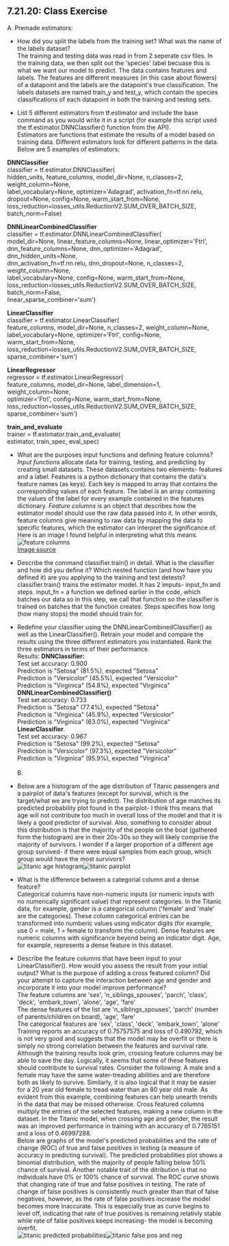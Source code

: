 ## 7.21.20: Class Exercise
A. Premade estimators:<br/>
- How did you split the labels from the training set?  What was the name of the labels dataset?<br/>
The training and testing data was read in from 2 seperate csv files. In the training data, we then split out the 'species' label becuase this is what we want our model to predict. The data contains features and labels. The features are different measures (in this case about flowers) of a datapoint and the labels are the datapoint's true classification. The labels datasets are named train_y and test_y, which contain the species classifications of each datapoint in both the training and testing sets.<br/>

- List 5 different estimators from tf.estimator and include the base command as you would write it in a script (for example this script used the tf.estimator.DNNClassifier() function from the API).<br/>
Estimators are functions that estimate the results of a model based on training data. Different estimators look for different patterns in the data. Below are 5 examples of estimators:<br/>

**DNNClassifier**<br/>
classifier = tf.estimator.DNNClassifier(<br/>
    hidden_units, feature_columns, model_dir=None, n_classes=2, weight_column=None,<br/>
    label_vocabulary=None, optimizer='Adagrad', activation_fn=tf.nn.relu,<br/>
    dropout=None, config=None, warm_start_from=None,<br/>
    loss_reduction=losses_utils.ReductionV2.SUM_OVER_BATCH_SIZE, batch_norm=False)<br/>

**DNNLinearCombinedClassifier**<br/>
classifier = tf.estimator.DNNLinearCombinedClassifier(<br/>
    model_dir=None, linear_feature_columns=None, linear_optimizer='Ftrl',<br/>
    dnn_feature_columns=None, dnn_optimizer='Adagrad', dnn_hidden_units=None,<br/>
    dnn_activation_fn=tf.nn.relu, dnn_dropout=None, n_classes=2, weight_column=None,<br/>
    label_vocabulary=None, config=None, warm_start_from=None,<br/>
    loss_reduction=losses_utils.ReductionV2.SUM_OVER_BATCH_SIZE, batch_norm=False,<br/>
    linear_sparse_combiner='sum')<br/>
    
**LinearClassifier**<br/>
classifier = tf.estimator.LinearClassifier(<br/>
    feature_columns, model_dir=None, n_classes=2, weight_column=None,<br/>
    label_vocabulary=None, optimizer='Ftrl', config=None, warm_start_from=None,<br/>
    loss_reduction=losses_utils.ReductionV2.SUM_OVER_BATCH_SIZE,<br/>
    sparse_combiner='sum')<br/>

**LinearRegressor**<br/>
regressor = tf.estimator.LinearRegressor(<br/>
    feature_columns, model_dir=None, label_dimension=1, weight_column=None,<br/>
    optimizer='Ftrl', config=None, warm_start_from=None,<br/>
    loss_reduction=losses_utils.ReductionV2.SUM_OVER_BATCH_SIZE,<br/>
    sparse_combiner='sum')<br/>
    
**train_and_evaluate**<br/>
trainer = tf.estimator.train_and_evaluate(<br/>
    estimator, train_spec, eval_spec)<br/>
    
- What are the purposes input functions and defining feature columns?<br/>
*Input functions* allocate data for training, testing, and predicting by creating small datasets. These datasets contains two elements- features and a label. Features is a python dictionary that contains the data's feature names (as keys). Each key is mapped to array that contains the corresponding values of each feature. The label is an array containing the values of the label for every example contained in the features dictionary. *Feature columns* is an object that describes how the estimator model should use the raw data passed into it. In other words, feature columns give meaning to raw data by mapping the data to specific features, which the estimator can interpret the significance of. Here is an image I found helpful in interpreting what this means.<br/>
![feature columns](https://aeraposo.github.io/Data-310-Public-Raposo/feature_columns.png)<br/>
[Image source](https://medium.com/ml-book/demonstration-of-tensorflow-feature-columns-tf-feature-column-3bfcca4ca5c4)<br/>

- Describe the command classifier.train() in detail.  What is the classifier and how did you define it?  Which nested function (and how have you defined it) are you applying to the training and test detests?<br/>
classifier.train() trains the estimator model. It has 2 imputs- input_fn and steps. input_fn = a function we defined earlier in the code, which batches our data so in this step, we call that function so the classifier is trained on batches that the function creates. Steps specifies how long (how many stops) the model should train for.<br/>

- Redefine your classifier using the DNNLinearCombinedClassifier() as well as the LinearClassifier().  Retrain your model and compare the results using the three different estimators you instantiated.  Rank the three estimators in terms of their performance.<br/>
Results:
**DNNClassifier:**<br/>
Test set accuracy: 0.900<br/>
Prediction is "Setosa" (81.5%), expected "Setosa"<br/>
Prediction is "Versicolor" (45.5%), expected "Versicolor"<br/>
Prediction is "Virginica" (54.8%), expected "Virginica"<br/>
**DNNLinearCombinedClassifier()**<br/>
Test set accuracy: 0.733<br/>
Prediction is "Setosa" (77.4%), expected "Setosa"<br/>
Prediction is "Virginica" (45.9%), expected "Versicolor"<br/>
Prediction is "Virginica" (63.0%), expected "Virginica"<br/>
**LinearClassifier**.<br/>
Test set accuracy: 0.967<br/>
Prediction is "Setosa" (99.2%), expected "Setosa"<br/>
Prediction is "Versicolor" (97.3%), expected "Versicolor"<br/>
Prediction is "Virginica" (95.9%), expected "Virginica"<br/>
<br/> B.<br/>
- Below are a histogram of the age distribution of Titanic passengers and a pairplot of data's features (except for survival, which is the target/what we are trying to predict). The distribution of age matches its predicted probability plot found in the pairplot- I think this means that age will not contribute too much in overall loss of the model and that it is likely a good predictor of survival. Also, something to consider about this distribution is that the majority of the people on the boat (gathered form the histogram) are in their 20s-30s so they will likely comprise the majority of survivors. I wonder if a larger proportion of a different age group survived- if there were equal samples from each group, which group would have the most survivors?<br/>
![titanic age histogram](https://aeraposo.github.io/Data-310-Public-Raposo/age_hist.png)![titanic pairplot](https://aeraposo.github.io/Data-310-Public-Raposo/titanic_pairplot.png)<br/>
- What is the difference between a categorial column and a dense feature?<br/>
Categorical columns have non-numeric inputs (or numeric inputs with no numerically significant value) that represent categories. In the Titanic data, for example, gender is a categorical column ('female' and 'male' are the categories). These column categorical entries can be transformed into numberic values using indicator digits (for example, use 0 = male, 1 = female to transform the column). Dense features are numeric columns with significance beyond being an indicator digit. Age, for example, represents a dense feature in this dataset.<br/>

- Describe the feature columns that have been input to your LinearClassifier().  How would you assess the result from your initial output?  What is the purpose of adding a cross featured column?  Did your attempt to capture the interaction between age and gender and incorporate it into your model improve performance?<br/>
The feature columns are 'sex', 'n_siblings_spouses', 'parch', 'class', 'deck', 'embark_town', 'alone', 'age', 'fare'<br/>
The dense features of the list are 'n_siblings_spouses', 'parch' (number of parents/children on board), 'age', 'fare'<br/>
The categorical features are 'sex', 'class', 'deck', 'embark_town', 'alone'<br/>
Training reports an accuracy of 0.75757575 and loss of 0.490792, which is not very good and suggests that the model may be overfit or there is simply no strong correlation between the features and survival rate.<br/>
Although the training results look grim, crossing feature columns may be able to save the day. Logically, it seems that some of these features should contribute to survival rates. Consider the following: A male and a female may have the same water-treading abilities and are therefore both as likely to survive. Similarly, it is also logical that it may be easier for a 20 year old female to tread water than an 80 year old male. As evident from this example, combining features can help unearth trends in the data that may be missed otherwise. Cross featured columns multiply the entries of the selected features, making a new column in the dataset. In the Titanic model, when crossing age and gender, the result was an improved performance in training with an accuracy of 0.7765151 and a loss of 0.46997288.<br/>
Below are graphs of the model's predicted probabilities and the rate of change (ROC) of true and false positives in testing (a measure of accuracy in predicting survival). The predicted probabilities plot shows a binomial distribution, with the majority of people falling below 50% chance of survival. Another notable trait of the ditribution is that no individuals have 0% or 100% chance of survival. The ROC curve shows that changing rate of true and false positives in testing. The rate of change of false positives is consistently much greater than that of false negatives, however, as the rate of false positives increase the model becomes more inaccurate. This is especially true as curve begins to level off, indicating that rate of true positives is remaining relativly stable while rate of false positives keeps increasing- the model is becoming overfit.<br/>
![titanic predicted probabilities](https://aeraposo.github.io/Data-310-Public-Raposo/titanic_pred_prob.png)![titanic false pos and neg](https://aeraposo.github.io/Data-310-Public-Raposo/titanic_pos_neg.png)<br/>
